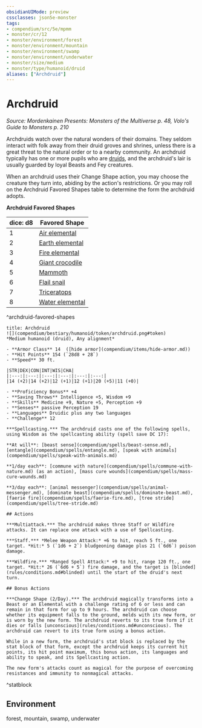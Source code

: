 ```yaml
---
obsidianUIMode: preview
cssclasses: json5e-monster
tags:
- compendium/src/5e/mpmm
- monster/cr/12
- monster/environment/forest
- monster/environment/mountain
- monster/environment/swamp
- monster/environment/underwater
- monster/size/medium
- monster/type/humanoid/druid
aliases: ["Archdruid"]
---
```

# Archdruid
*Source: Mordenkainen Presents: Monsters of the Multiverse p. 48, Volo's Guide to Monsters p. 210*  

Archdruids watch over the natural wonders of their domains. They seldom interact with folk away from their druid groves and shrines, unless there is a great threat to the natural order or to a nearby community. An archdruid typically has one or more pupils who are [druids](b_druid.md), and the archdruid's lair is usually guarded by loyal Beasts and Fey creatures.

When an archdruid uses their Change Shape action, you may choose the creature they turn into, abiding by the action's restrictions. Or you may roll on the Archdruid Favored Shapes table to determine the form the archdruid adopts.

**Archdruid Favored Shapes**

| dice: d8 | Favored Shape |
|----------|---------------|
| 1 | [Air elemental](b_air-elemental.md) |
| 2 | [Earth elemental](b_earth-elemental.md) |
| 3 | [Fire elemental](b_fire-elemental.md) |
| 4 | [Giant crocodile](b_giant-crocodile.md) |
| 5 | [Mammoth](b_mammoth.md) |
| 6 | [Flail snail](b_flail-snail-mpmm.md) |
| 7 | [Triceratops](b_triceratops.md) |
| 8 | [Water elemental](b_water-elemental.md) |
^archdruid-favored-shapes

```ad-statblock
title: Archdruid
![](compendium/bestiary/humanoid/token/archdruid.png#token)
*Medium humanoid (druid), Any alignment*

- **Armor Class** 14  ([hide armor](compendium/items/hide-armor.md))
- **Hit Points** 154 (`28d8 + 28`)
- **Speed** 30 ft.

|STR|DEX|CON|INT|WIS|CHA|
|:---:|:---:|:---:|:---:|:---:|:---:|
|14 (+2)|14 (+2)|12 (+1)|12 (+1)|20 (+5)|11 (+0)|

- **Proficiency Bonus** +4
- **Saving Throws** Intelligence +5, Wisdom +9
- **Skills** Medicine +9, Nature +5, Perception +9
- **Senses** passive Perception 19
- **Languages** Druidic plus any two languages
- **Challenge** 12

***Spellcasting.*** The archdruid casts one of the following spells, using Wisdom as the spellcasting ability (spell save DC 17):

**At will**: [beast sense](compendium/spells/beast-sense.md), [entangle](compendium/spells/entangle.md), [speak with animals](compendium/spells/speak-with-animals.md)

**1/day each**: [commune with nature](compendium/spells/commune-with-nature.md) (as an action), [mass cure wounds](compendium/spells/mass-cure-wounds.md)

**3/day each**: [animal messenger](compendium/spells/animal-messenger.md), [dominate beast](compendium/spells/dominate-beast.md), [faerie fire](compendium/spells/faerie-fire.md), [tree stride](compendium/spells/tree-stride.md)

## Actions

***Multiattack.*** The archdruid makes three Staff or Wildfire attacks. It can replace one attack with a use of Spellcasting.

***Staff.*** *Melee Weapon Attack:* +6 to hit, reach 5 ft., one target. *Hit:* 5 (`1d6 + 2`) bludgeoning damage plus 21 (`6d6`) poison damage.

***Wildfire.*** *Ranged Spell Attack:* +9 to hit, range 120 ft., one target. *Hit:* 26 (`6d6 + 5`) fire damage, and the target is [blinded](rules/conditions.md#blinded) until the start of the druid's next turn.

## Bonus Actions

***Change Shape (2/Day).*** The archdruid magically transforms into a Beast or an Elemental with a challenge rating of 6 or less and can remain in that form for up to 9 hours. The archdruid can choose whether its equipment falls to the ground, melds with its new form, or is worn by the new form. The archdruid reverts to its true form if it dies or falls [unconscious](rules/conditions.md#unconscious). The archdruid can revert to its true form using a bonus action.

While in a new form, the archdruid's stat block is replaced by the stat block of that form, except the archdruid keeps its current hit points, its hit point maximum, this bonus action, its languages and ability to speak, and its Spellcasting action.

The new form's attacks count as magical for the purpose of overcoming resistances and immunity to nonmagical attacks.
```
^statblock

## Environment

forest, mountain, swamp, underwater